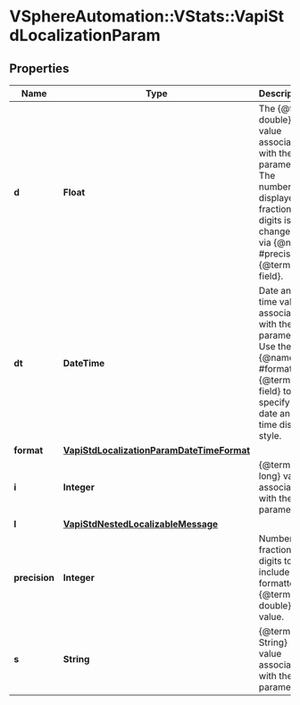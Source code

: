 # VSphereAutomation::VStats::VapiStdLocalizationParam

## Properties
Name | Type | Description | Notes
------------ | ------------- | ------------- | -------------
**d** | **Float** | The {@term double} value associated with the parameter. The number of displayed fractional digits is changed via {@name #precision} {@term field}. | [optional] 
**dt** | **DateTime** | Date and time value associated with the parameter. Use the {@name #format} {@term field} to specify date and time display style. | [optional] 
**format** | [**VapiStdLocalizationParamDateTimeFormat**](VapiStdLocalizationParamDateTimeFormat.md) |  | [optional] 
**i** | **Integer** | {@term long} value associated with the parameter. | [optional] 
**l** | [**VapiStdNestedLocalizableMessage**](VapiStdNestedLocalizableMessage.md) |  | [optional] 
**precision** | **Integer** | Number of fractional digits to include in formatted {@term double} value. | [optional] 
**s** | **String** | {@term String} value associated with the parameter. | [optional] 



